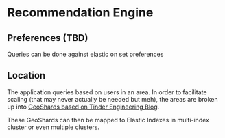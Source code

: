 # Recommendation Engine

## Preferences (TBD)

Queries can be done against elastic on set preferences

## Location

The application queries based on users in an area. In order to facilitate scaling (that may never actually be needed but meh), the areas are broken up into [GeoShards based on Tinder Engineering Blog](https://medium.com/tinder-engineering/geosharded-recommendations-part-1-sharding-approach-d5d54e0ec77a). 

These GeoShards can then be mapped to Elastic Indexes in multi-index cluster or even multiple clusters.